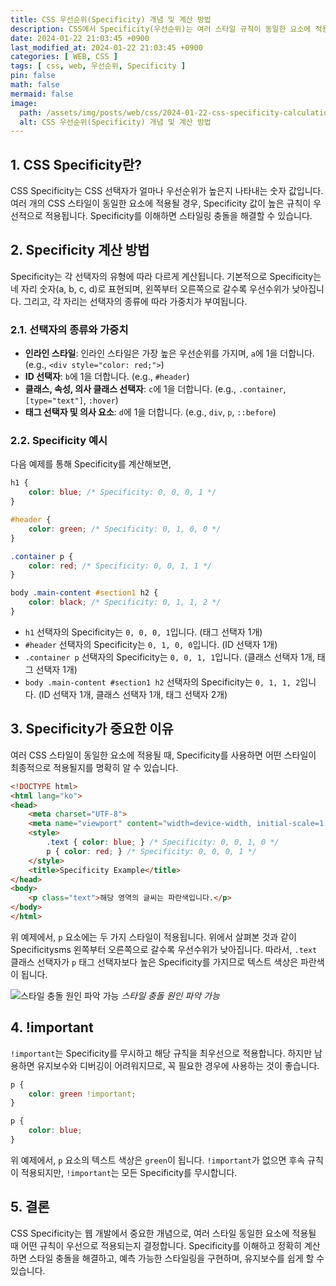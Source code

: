 ```yaml
---
title: CSS 우선순위(Specificity) 개념 및 계산 방법
description: CSS에서 Specificity(우선순위)는 여러 스타일 규칙이 동일한 요소에 적용될 때, 어떤 규칙이 최종적으로 적용될지를 결정하는 중요한 개념입니다. Specificity는 각 선택자의 중요도를 숫자로 나타내며, 높은 값일수록 우선순위가 높습니다. 이 글에서는 CSS Specificity의 개념, 계산 방법에 대해 설명합니다.
date: 2024-01-22 21:03:45 +0900
last_modified_at: 2024-01-22 21:03:45 +0900
categories: [ WEB, CSS ]
tags: [ css, web, 우선순위, Specificity ]
pin: false
math: false
mermaid: false
image:
  path: /assets/img/posts/web/css/2024-01-22-css-specificity-calculation/thumbnail.webp
  alt: CSS 우선순위(Specificity) 개념 및 계산 방법
---
```


## 1. CSS Specificity란?

CSS Specificity는 CSS 선택자가 얼마나 우선순위가 높은지 나타내는 숫자 값입니다. 여러 개의 CSS 스타일이 동일한 요소에 적용될 경우, Specificity 값이 높은 규칙이 우선적으로 적용됩니다.
Specificity를 이해하면 스타일링 충돌을 해결할 수 있습니다.

## 2. Specificity 계산 방법

Specificity는 각 선택자의 유형에 따라 다르게 계산됩니다. 기본적으로 Specificity는 네 자리 숫자(a, b, c, d)로 표현되며, 왼쪽부터 오른쪽으로 갈수록 우선수위가 낮아집니다.
그리고, 각 자리는 선택자의 종류에 따라 가중치가 부여됩니다.

### 2.1. 선택자의 종류와 가중치

- **인라인 스타일**: 인라인 스타일은 가장 높은 우선순위를 가지며, `a`에 1을 더합니다. (e.g., `<div style="color: red;">`)
- **ID 선택자**: `b`에 1을 더합니다. (e.g., `#header`)
- **클래스, 속성, 의사 클래스 선택자**: `c`에 1을 더합니다. (e.g., `.container`, `[type="text"]`, `:hover`)
- **태그 선택자 및 의사 요소**: `d`에 1을 더합니다. (e.g., `div`, `p`, `::before`)

### 2.2. Specificity 예시

다음 예제를 통해 Specificity를 계산해보면,

```css
h1 {
    color: blue; /* Specificity: 0, 0, 0, 1 */
}

#header {
    color: green; /* Specificity: 0, 1, 0, 0 */
}

.container p {
    color: red; /* Specificity: 0, 0, 1, 1 */
}

body .main-content #section1 h2 {
    color: black; /* Specificity: 0, 1, 1, 2 */
}
```

- `h1` 선택자의 Specificity는 `0, 0, 0, 1`입니다. (태그 선택자 1개)
- `#header` 선택자의 Specificity는 `0, 1, 0, 0`입니다. (ID 선택자 1개)
- `.container p` 선택자의 Specificity는 `0, 0, 1, 1`입니다. (클래스 선택자 1개, 태그 선택자 1개)
- `body .main-content #section1 h2` 선택자의 Specificity는 `0, 1, 1, 2`입니다. (ID 선택자 1개, 클래스 선택자 1개, 태그 선택자 2개)

## 3. Specificity가 중요한 이유

여러 CSS 스타일이 동일한 요소에 적용될 때, Specificity를 사용하면 어떤 스타일이 최종적으로 적용될지를 명확히 알 수 있습니다.

```html
<!DOCTYPE html>
<html lang="ko">
<head>
    <meta charset="UTF-8">
    <meta name="viewport" content="width=device-width, initial-scale=1.0">
    <style>
        .text { color: blue; } /* Specificity: 0, 0, 1, 0 */
        p { color: red; } /* Specificity: 0, 0, 0, 1 */
    </style>
    <title>Specificity Example</title>
</head>
<body>
    <p class="text">해당 영역의 글씨는 파란색입니다.</p>
</body>
</html>
```

위 예제에서, `p` 요소에는 두 가지 스타일이 적용됩니다. 위에서 살펴본 것과 같이 Specificitysms 왼쪽부터 오른쪽으로 갈수록 우선수위가 낮아집니다.
따라서, `.text` 클래스 선택자가 `p` 태그 선택자보다 높은 Specificity를 가지므로 텍스트 색상은 파란색이 됩니다.

![스타일 충돌 원인 파악 가능](/assets/img/posts/web/css/2024-01-22-css-specificity-calculation/ex-1.webp)
_스타일 충돌 원인 파악 가능_

## 4. !important

`!important`는 Specificity를 무시하고 해당 규칙을 최우선으로 적용합니다. 하지만 남용하면 유지보수와 디버깅이 어려워지므로, 꼭 필요한 경우에 사용하는 것이 좋습니다.

```css
p {
    color: green !important;
}

p {
    color: blue;
}
```

위 예제에서, `p` 요소의 텍스트 색상은 `green`이 됩니다. `!important`가 없으면 후속 규칙이 적용되지만, `!important`는 모든 Specificity를 무시합니다.

## 5. 결론

CSS Specificity는 웹 개발에서 중요한 개념으로, 여러 스타일 동일한 요소에 적용될 때 어떤 규칙이 우선으로 적용되는지 결정합니다. Specificity를 이해하고 정확히 계산하면 스타일 충돌을 해결하고, 예측 가능한 스타일링을 구현하며, 유지보수를 쉽게 할 수 있습니다.
